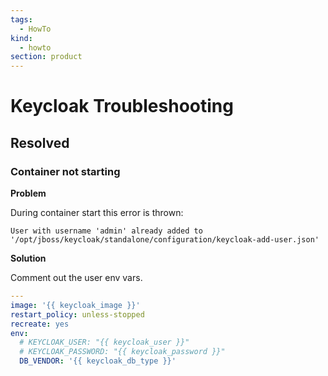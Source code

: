 ```yaml
---
tags:
  - HowTo
kind:
  - howto
section: product
---
```


# Keycloak Troubleshooting

## Resolved

### Container not starting

**Problem**

During container start this error is thrown:

`User with username 'admin' already added to '/opt/jboss/keycloak/standalone/configuration/keycloak-add-user.json'`

**Solution**

Comment out the user env vars.

```yml
---
image: '{{ keycloak_image }}'
restart_policy: unless-stopped
recreate: yes
env:
  # KEYCLOAK_USER: "{{ keycloak_user }}"
  # KEYCLOAK_PASSWORD: "{{ keycloak_password }}"
  DB_VENDOR: '{{ keycloak_db_type }}'
```
